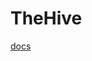 # TheHive
[docs](https://docs.thehive-project.org/thehive/legacy/thehive3/installation/install-guide/#installation-options)
